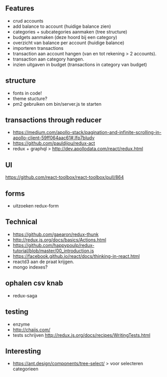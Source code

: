 ## Features
 - crud accounts
 - add balance to account (huidige balance zien)
 - categories + subcategories aanmaken (tree structure)
 - budgets aanmaken (deze hoord bij een category)
 - overzicht van balance per account (huidige balance)
 - importeren transactions
 - transaction aan account hangen (van en tot rekening > 2 accounts).
 - transaction aan category hangen.
 - inzien uitgaven in budget (transactions in category van budget)
 
## structure  
 - fonts in code!
 - theme stucture?
 - pm2 gebruiken om bin/server.js te starten
 

## transactions through reducer
 - https://medium.com/apollo-stack/pagination-and-infinite-scrolling-in-apollo-client-59ff064aac61#.lfp7bludv
 - https://github.com/pauldijou/redux-act
 - redux + graphql > http://dev.apollodata.com/react/redux.html
 
## UI
 https://github.com/react-toolbox/react-toolbox/pull/864
 
## forms
 - uitzoeken redux-form
 
## Technical
 - https://github.com/gaearon/redux-thunk
 - http://redux.js.org/docs/basics/Actions.html
 - https://github.com/happypoulp/redux-tutorial/blob/master/00_introduction.js
 - https://facebook.github.io/react/docs/thinking-in-react.html
 - reactd3 aan de praat krijgen.
 - mongo indexes?
 
## ophalen csv knab
 - redux-saga
 
## testing
 - enzyme
 - http://chaijs.com/
 - tests schrijven http://redux.js.org/docs/recipes/WritingTests.html
 
## Interesting
 - https://ant.design/components/tree-select/ > voor selecteren categorieen